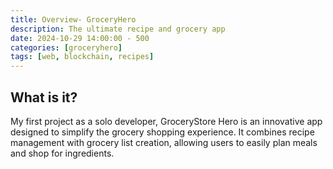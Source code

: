 ```yaml
---
title: Overview- GroceryHero
description: The ultimate recipe and grocery app
date: 2024-10-29 14:00:00 - 500
categories: [groceryhero]
tags: [web, blockchain, recipes]
---
```


## What is it?
My first project as a solo developer, GroceryStore Hero is an innovative app designed to simplify the grocery shopping experience. It combines recipe management with grocery list creation, allowing users to easily plan meals and shop for ingredients.